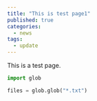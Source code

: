 ```yaml
---
title: "This is test page1"
published: true
categories:
  - news
tags:
  - update
---
```



This is a test page.

```python
import glob

files = glob.glob("*.txt")


```
